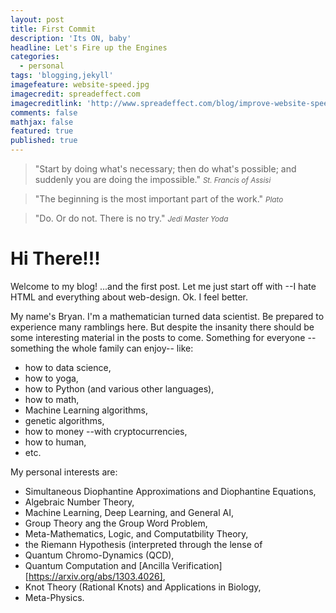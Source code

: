 ```yaml
---
layout: post
title: First Commit
description: 'Its ON, baby'
headline: Let's Fire up the Engines
categories:
  - personal
tags: 'blogging,jekyll'
imagefeature: website-speed.jpg
imagecredit: spreadeffect.com
imagecreditlink: 'http://www.spreadeffect.com/blog/improve-website-speed/'
comments: false
mathjax: false
featured: true
published: true
---
```


>&quot;Start by doing what's necessary; then do what's possible; and suddenly you are doing the impossible.&quot;
><small><cite title="Assisi">St. Francis of Assisi</cite></small>

>&quot;The beginning is the most important part of the work.&quot;
><small><cite title="Plato">Plato</cite></small>

>&quot;Do. Or do not. There is no try.&quot;
><small><cite title="Yoda">Jedi Master Yoda</cite></small>

# Hi There!!!

Welcome to my blog! ...and the first post. Let me just start off with --I hate HTML and everything about web-design. Ok. I feel better.

My name's Bryan. I'm a mathematician turned data scientist. Be prepared to experience many ramblings here. But despite the insanity there should be some interesting material in the posts to come. Something for everyone --something the whole family can enjoy-- like: 

* how to data science,
* how to yoga,
* how to Python (and various other languages), 
* how to math, 
* Machine Learning algorithms, 
* genetic algorithms,  
* how to money --with cryptocurrencies, 
* how to human, 
* etc.

My personal interests are:

* Simultaneous Diophantine Approximations and Diophantine Equations,
* Algebraic Number Theory,
* Machine Learning, Deep Learning, and General AI,
* Group Theory ang the Group Word Problem,
* Meta-Mathematics, Logic, and Computatbility Theory,
* the Riemann Hypothesis (interpreted through the lense of
* Quantum Chromo-Dynamics (QCD),
* Quantum Computation and [Ancilla Verification][https://arxiv.org/abs/1303.4026],
* Knot Theory (Rational Knots) and Applications in Biology,
* Meta-Physics.
